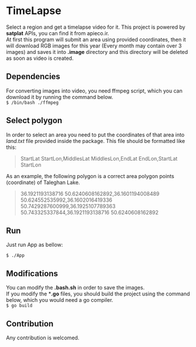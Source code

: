 # TimeLapse
Select a region and get a timelapse video for it.
This project is powered by **satplat** APIs, you can find it from apieco.ir.  
At first this program will submit an area using provided coordinates, then it will download RGB images for this year (Every month may contain over 3 images) and saves it into **.image** directory and this directory will be deleted as soon as video is created.
 
## Dependencies
For converting images into video, you need ffmpeg script, which you can download it by running the command below.  
```$ /bin/bash ./ffmpeg```

## Select polygon
In order to select an area you need to put the coordinates of that area into _land.txt_ file provided inside the package. This file should be formatted like this:
> StartLat StartLon,MiddlesLat MiddlesLon,EndLat EndLon,StartLat StartLon

As an example, the following polygon is a correct area polygon points (coordinate) of Taleghan Lake.

> 36.1921193138716 50.6240608162892,36.1601194008489 50.624552535992,36.1602016419336 50.7429287600999,36.1925107789363 50.743325337844,36.1921193138716 50.6240608162892

## Run
Just run App as bellow:

```$ ./App```


## Modifications
You can modify the **.bash.sh** in order to save the images.  
If you modify the ***.go** files, you should build the project using the command below, which you would need a go compiler.  
```$ go build```

## Contribution
Any contribution is welcomed. 
